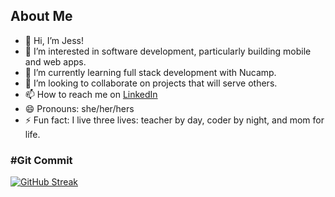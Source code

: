 ## About Me
- 👋 Hi, I’m Jess!
- 👀 I’m interested in software development, particularly building mobile and web apps. 
- 🌱 I’m currently learning full stack development with Nucamp.
- 💞️ I’m looking to collaborate on projects that will serve others.
- 📫 How to reach me on [LinkedIn](www.linkedin.com/in/javargas)
- 😄 Pronouns: she/her/hers
- ⚡ Fun fact: I live three lives: teacher by day, coder by night, and mom for life. 

<!---
javar10/javar10 is a ✨ special ✨ repository because its `README.md` (this file) appears on your GitHub profile.
You can click the Preview link to take a look at your changes.
--->

### #Git Commit
[![GitHub Streak](https://github-readme-streak-stats.herokuapp.com?user=javar10&theme=nightowl)](https://git.io/streak-stats)
